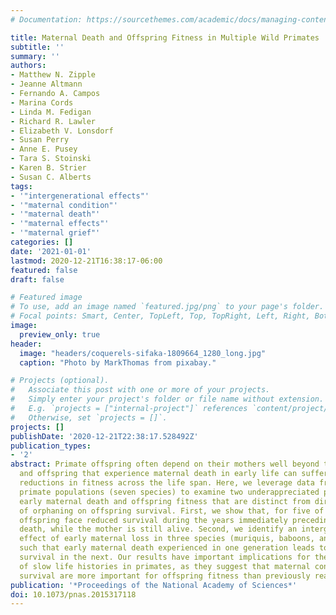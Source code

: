 ```yaml
---
# Documentation: https://sourcethemes.com/academic/docs/managing-content/

title: Maternal Death and Offspring Fitness in Multiple Wild Primates
subtitle: ''
summary: ''
authors:
- Matthew N. Zipple
- Jeanne Altmann
- Fernando A. Campos
- Marina Cords
- Linda M. Fedigan
- Richard R. Lawler
- Elizabeth V. Lonsdorf
- Susan Perry
- Anne E. Pusey
- Tara S. Stoinski
- Karen B. Strier
- Susan C. Alberts
tags:
- '"intergenerational effects"'
- '"maternal condition"'
- '"maternal death"'
- '"maternal effects"'
- '"maternal grief"'
categories: []
date: '2021-01-01'
lastmod: 2020-12-21T16:38:17-06:00
featured: false
draft: false

# Featured image
# To use, add an image named `featured.jpg/png` to your page's folder.
# Focal points: Smart, Center, TopLeft, Top, TopRight, Left, Right, BottomLeft, Bottom, BottomRight.
image:
  preview_only: true
header:
  image: "headers/coquerels-sifaka-1809664_1280_long.jpg"
  caption: "Photo by MarkThomas from pixabay."

# Projects (optional).
#   Associate this post with one or more of your projects.
#   Simply enter your project's folder or file name without extension.
#   E.g. `projects = ["internal-project"]` references `content/project/deep-learning/index.md`.
#   Otherwise, set `projects = []`.
projects: []
publishDate: '2020-12-21T22:38:17.528492Z'
publication_types:
- '2'
abstract: Primate offspring often depend on their mothers well beyond the age of weaning,
  and offspring that experience maternal death in early life can suffer substantial
  reductions in fitness across the life span. Here, we leverage data from eight wild
  primate populations (seven species) to examine two underappreciated pathways linking
  early maternal death and offspring fitness that are distinct from direct effects
  of orphaning on offspring survival. First, we show that, for five of the seven species,
  offspring face reduced survival during the years immediately preceding maternal
  death, while the mother is still alive. Second, we identify an intergenerational
  effect of early maternal loss in three species (muriquis, baboons, and blue monkeys),
  such that early maternal death experienced in one generation leads to reduced offspring
  survival in the next. Our results have important implications for the evolution
  of slow life histories in primates, as they suggest that maternal condition and
  survival are more important for offspring fitness than previously realized.
publication: '*Proceedings of the National Academy of Sciences*'
doi: 10.1073/pnas.2015317118
---
```

